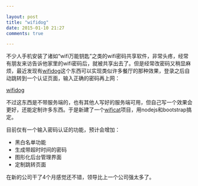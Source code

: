 ```yaml
---

layout: post
title: "wifidog"
date: 2015-01-10 21:27
comments: true

---
```

不少人手机安装了诸如“wifi万能钥匙”之类的wifi密码共享软件，非常头疼，经常有朋友来访告诉他家里的wifi密码后，就被共享出去了。但是经常改密码又稍显麻烦，最近发现有[wifidog](http://dev.wifidog.org/)这个东西可以实现类似许多餐厅的那种效果，登录之后自动跳转到一个认证页面，输入正确的密码再上网：

[wifidog](/media/pic/wificat.jpg)

不过这东西是不带服务端的，也有其他人写好的服务端可用，但自己写一个效果会更好，还能定制许多东西。于是新建了一个[wificat](https://github.com/gyteng/wificat)项目，用nodejs和bootstrap搞定。

目前仅有一个输入密码认证的功能，预计会增加：

* 黑白名单功能
* 生成带超时时间的密码
* 图形化后台管理界面
* 定制跳转页面

在新的公司干了4个月感觉还不错，领导比上一个公司强太多了。